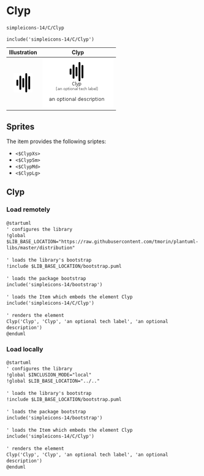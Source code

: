 # Clyp


```text
simpleicons-14/C/Clyp
```

```text
include('simpleicons-14/C/Clyp')
```



| Illustration | Clyp |
| :---: | :---: |
| ![illustration for Illustration](../../simpleicons-14/C/Clyp.png) | ![illustration for Clyp](../../simpleicons-14/C/Clyp.Local.png) |



## Sprites
The item provides the following sriptes:

- `<$ClypXs>`
- `<$ClypSm>`
- `<$ClypMd>`
- `<$ClypLg>`





## Clyp

### Load remotely
```plantuml
@startuml
' configures the library
!global $LIB_BASE_LOCATION="https://raw.githubusercontent.com/tmorin/plantuml-libs/master/distribution"

' loads the library's bootstrap
!include $LIB_BASE_LOCATION/bootstrap.puml

' loads the package bootstrap
include('simpleicons-14/bootstrap')

' loads the Item which embeds the element Clyp
include('simpleicons-14/C/Clyp')

' renders the element
Clyp('Clyp', 'Clyp', 'an optional tech label', 'an optional description')
@enduml
```

### Load locally
```plantuml
@startuml
' configures the library
!global $INCLUSION_MODE="local"
!global $LIB_BASE_LOCATION="../.."

' loads the library's bootstrap
!include $LIB_BASE_LOCATION/bootstrap.puml

' loads the package bootstrap
include('simpleicons-14/bootstrap')

' loads the Item which embeds the element Clyp
include('simpleicons-14/C/Clyp')

' renders the element
Clyp('Clyp', 'Clyp', 'an optional tech label', 'an optional description')
@enduml
```

